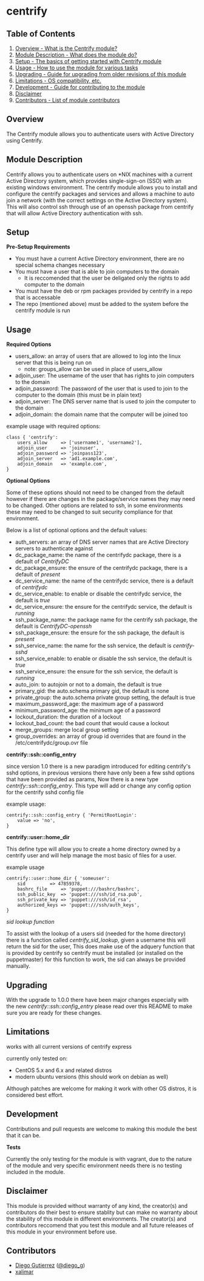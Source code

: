 centrify
========

Table of Contents
------------------

1. [Overview - What is the Centrify module?](#overview)
2. [Module Description - What does the module do?](#module-description)
3. [Setup - The basics of getting started with Centrify module](#setup)
4. [Usage - How to use the module for various tasks](#usage)
5. [Upgrading - Guide for upgrading from older revisions of this module](#upgrading)
6. [Limitations - OS compatibility, etc.](#limitations)
7. [Development - Guide for contributing to the module](#development)
8. [Disclaimer](#disclaimer)
9. [Contributors - List of module contributors](#contributors)

Overview
---------

The Centrify module allows you to authenticate users with Active Directory using Centrify.

Module Description
------------------

Centrify allows you to authenticate users on *NIX machines with a current Active Directory system, which provides single-sign-on (SSO) with an existing windows environment. The centrify module allows you to install and configure the centrify packages and services and allows a machine to auto join a network (with the correct settings on the Active Directory system). This will also control ssh through use of an openssh package from centrify that will allow Active Directory authentication with ssh.

Setup 
-----

**Pre-Setup Requirements**

* You must have a current Active Directory environment, there are no special schema changes necessary
* You must have a user that is able to join computers to the domain
	* It is reccomended that the user be deligated only the rights to add computer to the domain
* You must have the deb or rpm packages provided by centrify in a repo that is accessable 
* The repo (mentioned above) must be added to the system before the centrify module is run

Usage
-----

**Required Options**

* users_allow: an array of users that are allowed to log into the linux server that this is being run on
	* note: groups\_allow can be used in place of users_allow 
* adjoin_user: The username of the user that has rights to join computers to the domain
* adjoin_password: The password of the user that is used to join to the computer to the domain (this must be in plain text)
* adjoin_server: The DNS server name that is used to join the computer to the domain
* adjoin_domain: the domain name that the computer will be joined too

example usage with required options:
	
	class { 'centrify':
	 	users_allow     => ['username1', 'username2'],
	 	adjoin_user     => 'joinuser',
	 	adjoin_password => 'joinpass123',
	 	adjoin_server   => 'ad1.example.com',
	 	adjoin_domain   => 'example.com',
	}

**Optional Options**

Some of these options should not need to be changed from the default however if there are changes in the package/service names they may need to be changed. Other options are related to ssh, in some environments these may need to be changed to suit security compliance for that environment.

Below is a list of optional options and the default values:

* auth_servers: an array of DNS server names that are Active Directory servers to authenticate against
* dc\_package\_name: the name of the centrifydc package, there is a default of *CentrifyDC*
* dc\_package\_ensure: the ensure of the centrifydc package, there is a default of *present*
* dc\_service\_name: the name of the centrifydc service, there is a default of *centrifydc*
* dc\_service\_enable: to enable or disable the centrifydc service, the default is *true*
* dc\_service\_ensure: the ensure for the centrifydc service, the default is *running*
* ssh\_package\_name: the package name for the centrify ssh package, the default is *CentrifyDC-openssh*
* ssh\_package\_ensure: the ensure for the ssh package, the default is *present*
* ssh\_service\_name: the name for the ssh service, the default is *centrify-sshd*
* ssh\_service\_enable: to enable or disable the ssh service, the default is *true*
* ssh\_service\_ensure: the ensure for the ssh service, the default is *running*
* auto\_join: to autojoin or not to a domain, the default is true
* primary\_gid: the auto.schema primary gid, the default is none
* private\_group: the auto.schema private group setting, the default is true
* maximum\_password\_age: the maximum age of a password
* minimum\_password\_age: the minimum age of a password
* lockout\_duration: the duration of a lockout
* lockout\_bad\_count: the bad count that would cause a lockout
* merge\_groups: merge local group setting 
* group\_overrides: an array of group id overrides that are found in the /etc/centrifydc/group.ovr file

**centrify::ssh::config_entry**

since version 1.0 there is a new paradigm introduced for editing centrify's sshd options, in previous versions there have only been a few sshd options that have been provided as params, Now there is a new type *centrify::ssh::config_entry*. This type will add or change any config option for the centrify sshd config file

example usage: 

	centrify::ssh::config_entry { 'PermitRootLogin':
		value => 'no',
	}

**centrify::user::home_dir**

This define type will allow you to create a home directory owned by a centrify user and will help manage the most basic of files for a user. 

example usage
	
	centrify::user::home_dir { 'someuser':
		sid 		=> 47859378,
		bashrc_file 	=> 'puppet:///bashrc/bashrc',
		ssh_public_key	=> 'puppet:///ssh/id_rsa.pub',
		ssh_private_key	=> 'puppet:///ssh/id_rsa',
		authorized_keys => 'puppet:///ssh/auth_keys',
	}

*sid lookup function*

To assist with the lookup of a users sid (needed for the home directory) there is a function called *centrify_sid_lookup*, given a username this will return the sid for the user, This does make use of the adquery function that is provided by centrify so centrify must be installed (or installed on the puppetmaster) for this function to work, the sid can always be provided manually.

Upgrading
---------

With the upgrade to 1.0.0 there have been major changes especially with the new *centrify::ssh::config_entry* please read over this README to make sure you are ready for these changes.

Limitations
-----------

works with all current versions of centrify express

currently only tested on:
* CentOS 5.x and 6.x and related distros
* modern ubuntu versions (this should work on debian as well)

Although patches are welcome for making it work with other OS distros, it is considered best effort.

Development
-----------

Contributions and pull requests are welcome to making this module the best that it can be.

**Tests**

Currently the only testing for the module is with vagrant, due to the nature of the module and very specific environment needs there is no testing included in the module.

Disclaimer
----------

This module is provided without warranty of any kind, the creator(s) and contributors do their best to ensure stablity but can make no warranty about the stability of this module in different environments. The creator(s) and contributors reccomend that you test this module and all future releases of this module in your environment before use.

Contributors
------------

* [Diego Gutierrez](https://github.com/dgutierrez1287) ([@diego_g](https://twitter.com/diego_g))
* [xalimar](https://github.com/xalimar)

